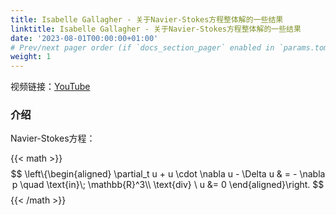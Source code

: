 ```yaml
---
title: Isabelle Gallagher - 关于Navier-Stokes方程整体解的一些结果
linktitle: Isabelle Gallagher - 关于Navier-Stokes方程整体解的一些结果
date: '2023-08-01T00:00:00+01:00'
# Prev/next pager order (if `docs_section_pager` enabled in `params.toml`)
weight: 1
---
```


视频链接：[YouTube](https://youtu.be/27nyEX8I5dw)

### 介绍

Navier-Stokes方程：

{{< math >}}$$
\left\{\begin{aligned}
\partial_t u + u \cdot \nabla u - \Delta u & = - \nabla p \quad \text{in}\; \mathbb{R}^3\\
\text{div} \  u &= 0
\end{aligned}\right.
$${{< /math >}}


